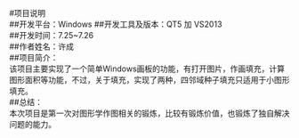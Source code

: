 #项目说明  
##开发平台：Windows 
##开发工具及版本：QT5 加 VS2013  
##开发时间：7.25~7.26  
##作者姓名：许成  
##项目简介：  
该项目主要实现了一个简单Windows画板的功能，有打开图片，作画填充，计算图形面积等功能，不过，关于填充，实现了两种，四邻域种子填充只适用于小图形填充。  
##总结：  
本次项目是第一次对图形学作图相关的锻炼，比较有锻炼价值，也锻炼了独自解决问题的能力。 
